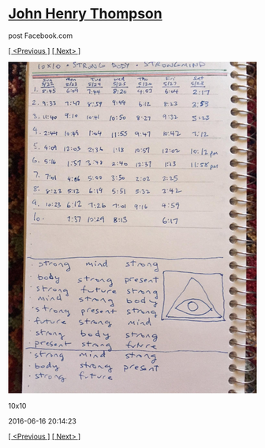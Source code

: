 # [John Henry Thompson](../README.md)
post Facebook.com

[[ <Previous ]](2016-06-22-3.md) [[ Next> ]](2016-06-16-2.md)

[![](../media/2016-06-16/10x10.jpg)](../README.md)

10x10

2016-06-16 20:14:23

[[ <Previous ]](2016-06-22-3.md) [[ Next> ]](2016-06-16-2.md)